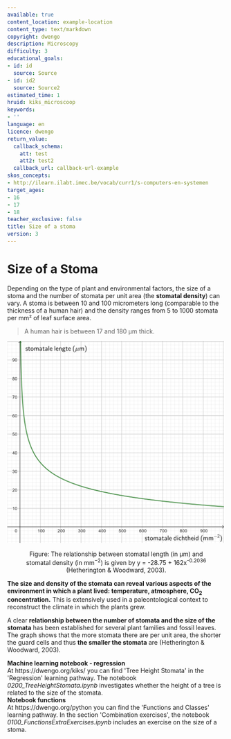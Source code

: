 ```yaml
---
available: true
content_location: example-location
content_type: text/markdown
copyright: dwengo
description: Microscopy
difficulty: 3
educational_goals:
- id: id
  source: Source
- id: id2
  source: Source2
estimated_time: 1
hruid: kiks_microscoop
keywords:
- ''
language: en
licence: dwengo
return_value:
  callback_schema:
    att: test
    att2: test2
  callback_url: callback-url-example
skos_concepts:
- http://ilearn.ilabt.imec.be/vocab/curr1/s-computers-en-systemen
target_ages:
- 16
- 17
- 18
teacher_exclusive: false
title: Size of a stoma
version: 3
---
```

# Size of a Stoma
Depending on the type of plant and environmental factors, the size of a stoma and the number of stomata per unit area (the **stomatal density**) can vary. A stoma is between 10 and 100 micrometers long (comparable to the thickness of a human hair) and the density ranges from 5 to 1000 stomata per mm² of leaf surface area.

> A human hair is between 17 and 180 μm thick.

![](embed/lengtevsdichtheid.png "Stomatal density")
<figure>
    <figcaption align="center">Figure: The relationship between stomatal length (in μm) and stomatal density (in mm<sup>−2</sup>) is given by y = -28.75 + 162x<sup>-0.2036</sup> (Hetherington & Woodward, 2003).</figcaption>
</figure>

**The size and density of the stomata can reveal various aspects of the environment in which a plant lived: temperature, atmosphere, CO<sub>2</sub> concentration.** This is extensively used in a paleontological context to reconstruct the climate in which the plants grew.

A clear **relationship between the number of stomata and the size of the stomata** has been established for several plant families and fossil leaves. The graph shows that the more stomata there are per unit area, the shorter the guard cells and thus **the smaller the stomata** are (Hetherington & Woodward, 2003).

<div class="alert alert-box alert-success">
    <strong>Machine learning notebook - regression</strong><br>
    At https://dwengo.org/kiks/ you can find 'Tree Height Stomata' in the 'Regression' learning pathway. The notebook <em>0200_TreeHeightStomata.ipynb</em> investigates whether the height of a tree is related to the size of the stomata.
</div>

<div class="alert alert-box alert-success">
    <strong>Notebook functions</strong><br>
    At https://dwengo.org/python you can find the 'Functions and Classes' learning pathway. In the section 'Combination exercises', the notebook <em>0100_FunctionsExtraExercises.ipynb</em> includes an exercise on the size of a stoma.
</div>